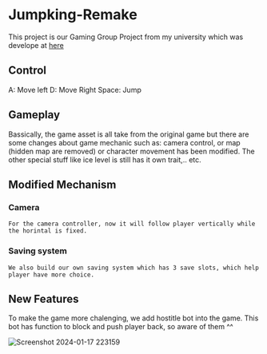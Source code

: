 # Jumpking-Remake
 This project is our Gaming Group Project from my university which was develope at [here](https://github.com/quan525/JumpKingFromPhuc)

## Control
A: Move left
D: Move Right
Space: Jump

## Gameplay
Bassically, the game asset is all take from the original game but there are some changes about game mechanic such as: camera control, or map (hidden map are removed) or character movement has been modified. The other special stuff like ice level is still has it own trait,.. etc.

## Modified Mechanism

### Camera
```
For the camera controller, now it will follow player vertically while the horintal is fixed.
```

### Saving system
```
We also build our own saving system which has 3 save slots, which help player have more choice.
```

## New Features
To make the game more chalenging, we add hostitle bot into the game. This bot has function to block and push player back, so aware of them ^^

![Screenshot 2024-01-17 223159](https://github.com/iamnopkm/Jumpking-Remake/assets/93850462/2764e4c2-f504-4e42-8ea7-4c10dfb01c55)
